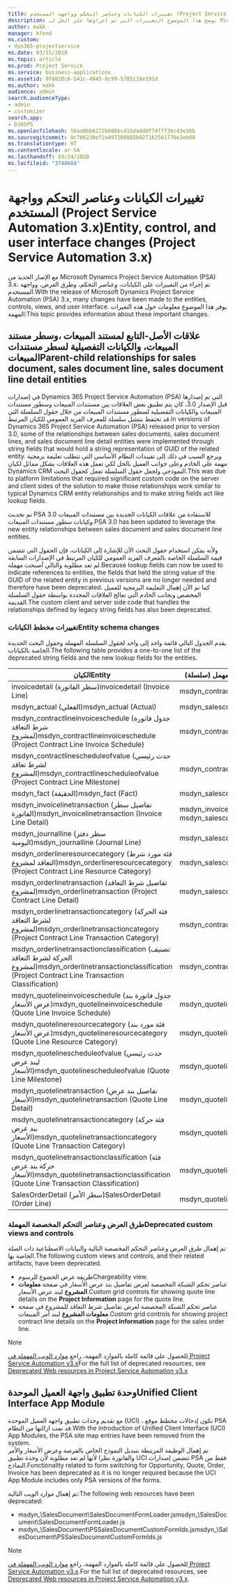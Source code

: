 ```yaml
---
title: تغييرات الكيانات وعناصر التحكم وواجهة المستخدم (Project Service Automation 3.x)
description: يوضح هذا الموضوع التغييرات التي تم اجراؤها علي الحل لـ Microsoft Dynamics Project Service Automation 3.x.
author: makk
manager: kfend
ms.custom:
- dyn365-projectservice
ms.date: 03/15/2019
ms.topic: article
ms.prod: Project Service
ms.service: business-applications
ms.assetid: 9f8828c6-541c-4945-8c99-5785118e191d
ms.author: makk
audience: admin
search.audienceType:
- admin
- customizer
search.app:
- D365PS
ms.openlocfilehash: 56aa0bb8272b886bcd15dadd0f74fff3bc43e26b
ms.sourcegitcommit: 8c786230ef2a497280885b827162561776e2eb00
ms.translationtype: HT
ms.contentlocale: ar-SA
ms.lasthandoff: 03/24/2020
ms.locfileid: "3748684"
---
```

# <a name="entity-control-and-user-interface-changes-project-service-automation-3x"></a><span data-ttu-id="5174e-103">تغييرات الكيانات وعناصر التحكم وواجهة المستخدم (Project Service Automation 3.x)</span><span class="sxs-lookup"><span data-stu-id="5174e-103">Entity, control, and user interface changes (Project Service Automation 3.x)</span></span>
<span data-ttu-id="5174e-104">مع الإصار الجديد من Microsoft Dynamics Project Service Automation (PSA) 3.x، تم إجراء من التغييرات على الكيانات، وعناصر التحكم، وطرق العرض، وواجهة المستخدم.</span><span class="sxs-lookup"><span data-stu-id="5174e-104">With the release of Microsoft Dynamics Project Service Automation (PSA) 3.x, many changes have been made to the entities, controls, views, and user interface.</span></span> <span data-ttu-id="5174e-105">يوفر هذا الموضوع معلومات حول هذه التغيرات المهمة:</span><span class="sxs-lookup"><span data-stu-id="5174e-105">This topic provides information about these important changes.</span></span>

## <a name="parent-child-relationships-for-sales-document-sales-document-line-sales-document-line-detail-entities"></a><span data-ttu-id="5174e-106">علاقات الأصل-التابع لمستند المبيعات ،وسطر مستند المبيعات، والكيانات التفصيلية لسطر مستندات المبيعات</span><span class="sxs-lookup"><span data-stu-id="5174e-106">Parent-child relationships for sales document, sales document line, sales document line detail entities</span></span>
<span data-ttu-id="5174e-107">في إصدارات Dynamics 365 Project Service Automation (PSA) التي تم إصدارها قبل الإصدار 3.0، كان يتم تطبيق بعض العلاقات بين مستندات المبيعات وسطور مستندات المبيعات والكيانات التفصيلية لسطور مستندات المبيعات من خلال حقول السلسلة التي قد تحتفظ بتمثيل سلسلة للمعرف الفريد العمومي للكيان المرتبط.</span><span class="sxs-lookup"><span data-stu-id="5174e-107">In versions of Dynamics 365 Project Service Automation (PSA) released prior to version 3.0, some of the relationships between sales documents, sales document lines, and sales document line detail entities were implemented through string fields that would hold a string representation of GUID of the related entity.</span></span> <span data-ttu-id="5174e-108">ويرجع السبب في ذلك إلى تقييدات النظام الأساسي التي تتطلب تعليمة برمجية مهمة على الخادم وعلى جوانب العميل بالحل لكي تعمل هذه العلاقات بشكل مماثل لكيان Dynamics CRM النموذجي ولجعل حقول السلسلة تعمل كحقول البحث.</span><span class="sxs-lookup"><span data-stu-id="5174e-108">This was due to platform limitations that required significant custom code on the server and client sides of the solution to make those relationships work similar to typical Dynamics CRM entity relationships and to make string fields act like lookup fields.</span></span>

<span data-ttu-id="5174e-109">تم تحديث PSA 3.0 للاستفادة من علاقات الكيانات الجديدة بين مستندات المبيعات وكيانات سطور مستندات المبيعات.</span><span class="sxs-lookup"><span data-stu-id="5174e-109">PSA 3.0 has been updated to leverage the new entity relationships between sales document and sales document line entities.</span></span>

<span data-ttu-id="5174e-110">ولأنه يمكن استخدام حقول البحث الآن للإشارة إلى الكيانات، فإن الحقول التي تتضمن قيمة السلسلة الخاصة بالمعرف الفريد العمومي للكيان المرتبط في الإصدارات السابقة لم تعد مطلوبة والتالي أصبحت مهملة.</span><span class="sxs-lookup"><span data-stu-id="5174e-110">Because lookup fields can now be used to indicate references to entities, the fields that held the string value of the GUID of the related entity in previous versions are no longer needed and therefore have been deprecated.</span></span> <span data-ttu-id="5174e-111">كما تم الآن إهمال التعليمة البرمجية للعميل المخصص وبجانب الخادم التي تعالج العلاقات المحددة بواسطة حقول السلسلة القديمة.</span><span class="sxs-lookup"><span data-stu-id="5174e-111">The custom client and server side code that handles the relationships defined by legacy string fields has also been deprecated.</span></span>

### <a name="entity-schema-changes"></a><span data-ttu-id="5174e-112">تغييرات مخطط الكيانات</span><span class="sxs-lookup"><span data-stu-id="5174e-112">Entity schema changes</span></span>
<span data-ttu-id="5174e-113">يقدم الجدول التالي قائمة واحد إلى واحد لحقول السلسلة المهملة وحقول البحث الجديدة الخاصة بالكيانات.</span><span class="sxs-lookup"><span data-stu-id="5174e-113">The following table provides a one-to-one list of the deprecated string fields and the new lookup fields for the entities.</span></span> 

 <span data-ttu-id="5174e-114">الكيان</span><span class="sxs-lookup"><span data-stu-id="5174e-114">Entity</span></span> |   <span data-ttu-id="5174e-115">الحقل المهمل (سلسلة)</span><span class="sxs-lookup"><span data-stu-id="5174e-115">Deprecated field (String)</span></span> | <span data-ttu-id="5174e-116">الحقل الجديد (بحث)</span><span class="sxs-lookup"><span data-stu-id="5174e-116">New field (Lookup)</span></span>
--- | --- | ---
<span data-ttu-id="5174e-117">invoicedetail (سطر الفاتورة)</span><span class="sxs-lookup"><span data-stu-id="5174e-117">invoicedetail (Invoice Line)</span></span> |  <span data-ttu-id="5174e-118">msdyn_contractline</span><span class="sxs-lookup"><span data-stu-id="5174e-118">msdyn_contractline</span></span> |    <span data-ttu-id="5174e-119">msdyn_contractlineid</span><span class="sxs-lookup"><span data-stu-id="5174e-119">msdyn_contractlineid</span></span>
<span data-ttu-id="5174e-120">msdyn_actual (الفعلي)</span><span class="sxs-lookup"><span data-stu-id="5174e-120">msdyn_actual (Actual)</span></span> | <span data-ttu-id="5174e-121">msdyn_salescontractline</span><span class="sxs-lookup"><span data-stu-id="5174e-121">msdyn_salescontractline</span></span> |   <span data-ttu-id="5174e-122">msdyn_salescontractlineid</span><span class="sxs-lookup"><span data-stu-id="5174e-122">msdyn_salescontractlineid</span></span>
<span data-ttu-id="5174e-123">msdyn_contractlineinvoiceschedule (جدول فاتورة شرط التعاقد لمشروع)</span><span class="sxs-lookup"><span data-stu-id="5174e-123">msdyn_contractlineinvoiceschedule (Project Contract Line Invoice Schedule)</span></span> |    <span data-ttu-id="5174e-124">msdyn_contractline</span><span class="sxs-lookup"><span data-stu-id="5174e-124">msdyn_contractline</span></span> |    <span data-ttu-id="5174e-125">msdyn_contractlineid</span><span class="sxs-lookup"><span data-stu-id="5174e-125">msdyn_contractlineid</span></span>
<span data-ttu-id="5174e-126">msdyn_contractlinescheduleofvalue (حدث رئيسي لشرط تعاقد المشروع)</span><span class="sxs-lookup"><span data-stu-id="5174e-126">msdyn_contractlinescheduleofvalue (Project Contract Line Milestone)</span></span> |   <span data-ttu-id="5174e-127">msdyn_contractline</span><span class="sxs-lookup"><span data-stu-id="5174e-127">msdyn_contractline</span></span> |    <span data-ttu-id="5174e-128">msdyn_contractlineid</span><span class="sxs-lookup"><span data-stu-id="5174e-128">msdyn_contractlineid</span></span>
<span data-ttu-id="5174e-129">msdyn_fact (الحقيقة)</span><span class="sxs-lookup"><span data-stu-id="5174e-129">msdyn_fact (Fact)</span></span> | <span data-ttu-id="5174e-130">msdyn_salescontractline</span><span class="sxs-lookup"><span data-stu-id="5174e-130">msdyn_salescontractline</span></span> |   <span data-ttu-id="5174e-131">msdyn_salescontractlineid</span><span class="sxs-lookup"><span data-stu-id="5174e-131">msdyn_salescontractlineid</span></span>
<span data-ttu-id="5174e-132">msdyn_invoicelinetransaction (تفاصيل سطر الفاتورة)</span><span class="sxs-lookup"><span data-stu-id="5174e-132">msdyn_invoicelinetransaction (Invoice Line Detail)</span></span> | <span data-ttu-id="5174e-133">msdyn_invoiceline</span><span class="sxs-lookup"><span data-stu-id="5174e-133">msdyn_invoiceline</span></span> <br> <span data-ttu-id="5174e-134">msdyn_salescontractline</span><span class="sxs-lookup"><span data-stu-id="5174e-134">msdyn_salescontractline</span></span> | <span data-ttu-id="5174e-135">msdyn_invoicelineid</span><span class="sxs-lookup"><span data-stu-id="5174e-135">msdyn_invoicelineid</span></span> <br> <span data-ttu-id="5174e-136">msdyn_salescontractlineid</span><span class="sxs-lookup"><span data-stu-id="5174e-136">msdyn_salescontractlineid</span></span>
<span data-ttu-id="5174e-137">msdyn_journalline (سطر دفتر اليومية)</span><span class="sxs-lookup"><span data-stu-id="5174e-137">msdyn_journalline (Journal Line)</span></span> |  <span data-ttu-id="5174e-138">msdyn_salescontractline</span><span class="sxs-lookup"><span data-stu-id="5174e-138">msdyn_salescontractline</span></span> |   <span data-ttu-id="5174e-139">msdyn_salescontractlineid</span><span class="sxs-lookup"><span data-stu-id="5174e-139">msdyn_salescontractlineid</span></span>
<span data-ttu-id="5174e-140">msdyn_orderlineresourcecategory (فئة مورد شرط التعاقد لمشروع)</span><span class="sxs-lookup"><span data-stu-id="5174e-140">msdyn_orderlineresourcecategory (Project Contract Line Resource Category)</span></span> | <span data-ttu-id="5174e-141">msdyn_salescontractline</span><span class="sxs-lookup"><span data-stu-id="5174e-141">msdyn_salescontractline</span></span> |   <span data-ttu-id="5174e-142">msdyn_contractlineid</span><span class="sxs-lookup"><span data-stu-id="5174e-142">msdyn_contractlineid</span></span>
<span data-ttu-id="5174e-143">msdyn_orderlinetransaction (تفاصيل شرط التعاقد لمشروع)</span><span class="sxs-lookup"><span data-stu-id="5174e-143">msdyn_orderlinetransaction (Project Contract Line Detail)</span></span> | <span data-ttu-id="5174e-144">msdyn_salescontractline</span><span class="sxs-lookup"><span data-stu-id="5174e-144">msdyn_salescontractline</span></span> |   <span data-ttu-id="5174e-145">msdyn_salescontractlineid</span><span class="sxs-lookup"><span data-stu-id="5174e-145">msdyn_salescontractlineid</span></span>
<span data-ttu-id="5174e-146">msdyn_orderlinetransactioncategory (فئة الحركة لشرط التعاقد لمشروع)</span><span class="sxs-lookup"><span data-stu-id="5174e-146">msdyn_orderlinetransactioncategory (Project Contract Line Transaction Category)</span></span> |   <span data-ttu-id="5174e-147">msdyn_contractline</span><span class="sxs-lookup"><span data-stu-id="5174e-147">msdyn_contractline</span></span> |    <span data-ttu-id="5174e-148">msdyn_contractlineid</span><span class="sxs-lookup"><span data-stu-id="5174e-148">msdyn_contractlineid</span></span>
<span data-ttu-id="5174e-149">msdyn_orderlinetransactionclassification (تصنيف الحركة لشرط التعاقد لمشروع)</span><span class="sxs-lookup"><span data-stu-id="5174e-149">msdyn_orderlinetransactionclassification (Project Contract Line Transaction Classification)</span></span> |   <span data-ttu-id="5174e-150">msdyn_contractline</span><span class="sxs-lookup"><span data-stu-id="5174e-150">msdyn_contractline</span></span> |    <span data-ttu-id="5174e-151">msdyn_contractlineid</span><span class="sxs-lookup"><span data-stu-id="5174e-151">msdyn_contractlineid</span></span>
<span data-ttu-id="5174e-152">msdyn_quotelineinvoiceschedule (جدول فاتورة بند عرض الأسعار)</span><span class="sxs-lookup"><span data-stu-id="5174e-152">msdyn_quotelineinvoiceschedule (Quote Line Invoice Schedule)</span></span> |  <span data-ttu-id="5174e-153">msdyn_quoteline</span><span class="sxs-lookup"><span data-stu-id="5174e-153">msdyn_quoteline</span></span> |   <span data-ttu-id="5174e-154">msdyn_quotelineid</span><span class="sxs-lookup"><span data-stu-id="5174e-154">msdyn_quotelineid</span></span>
<span data-ttu-id="5174e-155">msdyn_quotelineresourcecategory (فئة مورد بند عرض الأسعار)</span><span class="sxs-lookup"><span data-stu-id="5174e-155">msdyn_quotelineresourcecategory (Quote Line Resource Category)</span></span> |    <span data-ttu-id="5174e-156">msdyn_quoteline</span><span class="sxs-lookup"><span data-stu-id="5174e-156">msdyn_quoteline</span></span> |   <span data-ttu-id="5174e-157">msdyn_quotelineid</span><span class="sxs-lookup"><span data-stu-id="5174e-157">msdyn_quotelineid</span></span>
<span data-ttu-id="5174e-158">msdyn_quotelinescheduleofvalue (حدث رئيسي لبند عرض الأسعار)</span><span class="sxs-lookup"><span data-stu-id="5174e-158">msdyn_quotelinescheduleofvalue (Quote Line Milestone)</span></span> | <span data-ttu-id="5174e-159">msdyn_quoteline</span><span class="sxs-lookup"><span data-stu-id="5174e-159">msdyn_quoteline</span></span> |   <span data-ttu-id="5174e-160">msdyn_quotelineid</span><span class="sxs-lookup"><span data-stu-id="5174e-160">msdyn_quotelineid</span></span>
<span data-ttu-id="5174e-161">msdyn_quotelinetransaction (تفاصيل بند عرض الأسعار)</span><span class="sxs-lookup"><span data-stu-id="5174e-161">msdyn_quotelinetransaction (Quote Line Detail)</span></span> |    <span data-ttu-id="5174e-162">msdyn_quoteline</span><span class="sxs-lookup"><span data-stu-id="5174e-162">msdyn_quoteline</span></span> |   <span data-ttu-id="5174e-163">msdyn_quotelineid</span><span class="sxs-lookup"><span data-stu-id="5174e-163">msdyn_quotelineid</span></span>
<span data-ttu-id="5174e-164">msdyn_quotelinetransactioncategory (فئة حركة بند عرض الأسعار)</span><span class="sxs-lookup"><span data-stu-id="5174e-164">msdyn_quotelinetransactioncategory (Quote Line Transaction Category)</span></span> |  <span data-ttu-id="5174e-165">msdyn_quoteline</span><span class="sxs-lookup"><span data-stu-id="5174e-165">msdyn_quoteline</span></span> |   <span data-ttu-id="5174e-166">msdyn_quotelineid</span><span class="sxs-lookup"><span data-stu-id="5174e-166">msdyn_quotelineid</span></span>
<span data-ttu-id="5174e-167">msdyn_quotelinetransactionclassification (فئة حركة بند عرض الأسعار)</span><span class="sxs-lookup"><span data-stu-id="5174e-167">msdyn_quotelinetransactionclassification (Quote Line Transaction Classification)</span></span> |  <span data-ttu-id="5174e-168">msdyn_quoteline</span><span class="sxs-lookup"><span data-stu-id="5174e-168">msdyn_quoteline</span></span> |   <span data-ttu-id="5174e-169">msdyn_quotelineid</span><span class="sxs-lookup"><span data-stu-id="5174e-169">msdyn_quotelineid</span></span>
<span data-ttu-id="5174e-170">SalesOrderDetail (سطر الأمر)</span><span class="sxs-lookup"><span data-stu-id="5174e-170">SalesOrderDetail (Order Line)</span></span> | <span data-ttu-id="5174e-171">msdyn_quotelineid</span><span class="sxs-lookup"><span data-stu-id="5174e-171">msdyn_quotelineid</span></span> | <span data-ttu-id="5174e-172">msdyn_quoteline</span><span class="sxs-lookup"><span data-stu-id="5174e-172">msdyn_quoteline</span></span> 

### <a name="deprecated-custom-views-and-controls"></a><span data-ttu-id="5174e-173">طرق العرض وعناصر التحكم المخصصة المهملة</span><span class="sxs-lookup"><span data-stu-id="5174e-173">Deprecated custom views and controls</span></span>
<span data-ttu-id="5174e-174">تم إهمال طرق العرض وعناصر التحكم المخصصة التالية والبيانات الاصطناعية ذات الصلة الخاصة بها.</span><span class="sxs-lookup"><span data-stu-id="5174e-174">The following custom views and controls, and their related artifacts, have been deprecated.</span></span>

- <span data-ttu-id="5174e-175">طريقة عرض الخضوع للرسوم</span><span class="sxs-lookup"><span data-stu-id="5174e-175">Chargeability view.</span></span>
- <span data-ttu-id="5174e-176">عناصر تحكم الشبكة المخصصة لعرض تفاصيل بند عرض الأسعار في صفحة **معلومات المشروع** لبند عرض الأسعار.</span><span class="sxs-lookup"><span data-stu-id="5174e-176">Custom grid controls for showing quote line details on the **Project Information** page for the quote line.</span></span>
- <span data-ttu-id="5174e-177">عناصر تحكم الشبكة المخصصة لعرض تفاصيل شرط التعاقد للمشروع في صفحة **معلومات المشروع** لبند أمر المبيعات.</span><span class="sxs-lookup"><span data-stu-id="5174e-177">Custom grid controls for showing project contract line details on the **Project Information** page for the sales order line.</span></span>

> [!NOTE]
> <span data-ttu-id="5174e-178">للحصول على قائمة كاملة بالموارد المهمة، راجع [موارد الويب المهملة في Project Service Automation v3.x](../developer-guides/web-resources-deprecated-v3.x.md)</span><span class="sxs-lookup"><span data-stu-id="5174e-178">For the full list of deprecated resources, see [Deprecated Web resources in Project Service Automation v3.x](../developer-guides/web-resources-deprecated-v3.x.md)</span></span>

## <a name="unified-client-interface-app-module"></a><span data-ttu-id="5174e-179">وحدة تطبيق واجهة العميل الموحدة</span><span class="sxs-lookup"><span data-stu-id="5174e-179">Unified Client Interface App Module</span></span>
<span data-ttu-id="5174e-180">مع تقديم وحدات تطبيق واجهة العميل الموحدة (UCI) ، تكون إدخالات مخطط موقع PSA قد تمت ازالتها من النظام.</span><span class="sxs-lookup"><span data-stu-id="5174e-180">With the introduction of Unified Client Interface (UCI) App Modules, the PSA site map entries have been removed from the system.</span></span>  
<span data-ttu-id="5174e-181">تم إهمال الوظيفة المرتبطة بتبديل النموذج الخاص بالفرصة وعرض الأسعار والأمر والفاتورة نظرا لأنها لم تعد مطلوبة لأن وحدة تطبيق UCI تتضمن إصدارات PSA فقط من النماذج.</span><span class="sxs-lookup"><span data-stu-id="5174e-181">Functionality related to form switching for Opportunity, Quote, Order, Invoice has been deprecated as it is no longer required because the UCI App Module includes only PSA versions of the forms.</span></span>  

<span data-ttu-id="5174e-182">تم إهمال موارد الويب التالية:</span><span class="sxs-lookup"><span data-stu-id="5174e-182">The following web resources have been deprecated:</span></span>

- <span data-ttu-id="5174e-183">msdyn_\SalesDocument\SalesDocumentFormLoader.js</span><span class="sxs-lookup"><span data-stu-id="5174e-183">msdyn_\SalesDocument\SalesDocumentFormLoader.js</span></span>
- <span data-ttu-id="5174e-184">msdyn_\SalesDocument\PSSalesDocumentCustomFormIds.js</span><span class="sxs-lookup"><span data-stu-id="5174e-184">msdyn_\SalesDocument\PSSalesDocumentCustomFormIds.js</span></span>

> [!NOTE]
> <span data-ttu-id="5174e-185">للحصول على قائمة كاملة بالموارد المهمة، راجع [موارد الويب المهملة في Project Service Automation v3.x](../developer-guides/web-resources-deprecated-v3.x.md).</span><span class="sxs-lookup"><span data-stu-id="5174e-185">For the full list of deprecated resources, see [Deprecated Web resources in Project Service Automation v3.x](../developer-guides/web-resources-deprecated-v3.x.md).</span></span>


